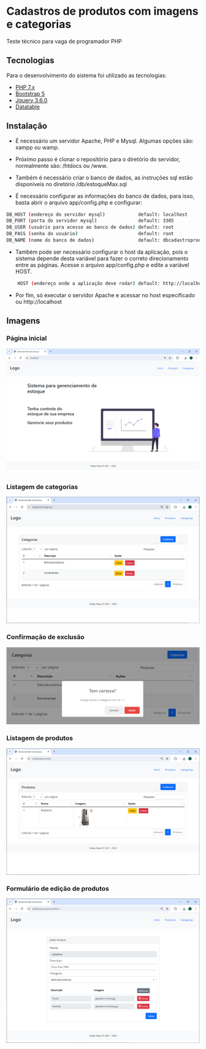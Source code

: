 # Cadastros de produtos com imagens e categorias

Teste técnico para vaga de programador PHP

## Tecnologias
Para o desenvolvimento do sistema foi utilizado as tecnologias:
- [PHP 7.x](https://www.php.net/)
- [Bootstrap 5](https://getbootstrap.com/)
- [Jquery 3.6.0](https://jquery.com)
- [Datatable](https://datatables.net/)

## Instalação
- É necessário um servidor Apache, PHP e Mysql. Algumas opções são: xampp ou wamp.

- Próximo passo é clonar o repositório para o diretório do servidor, normalmente são: /htdocs ou /www.

- Também é necessário criar o banco de dados, as instruções sql estão disponíveis no diretório /db/estoqueMax.sql

- É necessário configurar as informações do banco de dados, para isso, basta abrir o arquivo app/config.php e configurar:

```sh
DB_HOST (endereço do servidor mysql)            default: localhost
DB_PORT (porta do servidor mysql)               default: 3305
DB_USER (usuário para acesso ao banco de dados) default: root
DB_PASS (senha do usuário)                      default: root
DB_NAME (nome do banco de dados)                default: dbcadastroprodutos
```

- Também pode ser necessário configurar o host da aplicação, pois o sistema depende desta variável para fazer o correto direcionamento entre as páginas. Acesse o arquivo app/config.php e edite a variável HOST. 

```sh
    HOST (endereço onde a aplicação deve rodar) default: http://localhost
```

- Por fim, só executar o servidor Apache e acessar no host especificado ou http://localhost

## Imagens

### Página inicial
![Print](https://github.com/felipewpassa/php-cadastro-produtos/blob/ad54e889500ba28ddb561290d4f55ae96f21eb44/readme/home.png)

### Listagem de categorias
![Print](https://github.com/felipewpassa/php-cadastro-produtos/blob/ad54e889500ba28ddb561290d4f55ae96f21eb44/readme/categorias.png)

### Confirmação de exclusão
![Print](https://github.com/felipewpassa/php-cadastro-produtos/blob/ad54e889500ba28ddb561290d4f55ae96f21eb44/readme/categorias-excluir.png)

### Listagem de produtos
![Print](https://github.com/felipewpassa/php-cadastro-produtos/blob/ad54e889500ba28ddb561290d4f55ae96f21eb44/readme/produtos.png)

### Formulário de edição de produtos
![Print](https://github.com/felipewpassa/php-cadastro-produtos/blob/ad54e889500ba28ddb561290d4f55ae96f21eb44/readme/produtos-editar.png)
